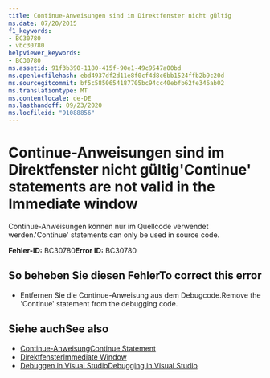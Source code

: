 ```yaml
---
title: Continue-Anweisungen sind im Direktfenster nicht gültig
ms.date: 07/20/2015
f1_keywords:
- BC30780
- vbc30780
helpviewer_keywords:
- BC30780
ms.assetid: 91f3b390-1180-415f-90e1-49c9547a00bd
ms.openlocfilehash: ebd4937df2d11e8f0cf4d8c6bb1524ffb2b9c20d
ms.sourcegitcommit: bf5c5850654187705bc94cc40ebfb62fe346ab02
ms.translationtype: MT
ms.contentlocale: de-DE
ms.lasthandoff: 09/23/2020
ms.locfileid: "91088856"
---
```

# <a name="continue-statements-are-not-valid-in-the-immediate-window"></a><span data-ttu-id="09ef8-102">Continue-Anweisungen sind im Direktfenster nicht gültig</span><span class="sxs-lookup"><span data-stu-id="09ef8-102">'Continue' statements are not valid in the Immediate window</span></span>

<span data-ttu-id="09ef8-103">Continue-Anweisungen können nur im Quellcode verwendet werden.</span><span class="sxs-lookup"><span data-stu-id="09ef8-103">'Continue' statements can only be used in source code.</span></span>  
  
 <span data-ttu-id="09ef8-104">**Fehler-ID:** BC30780</span><span class="sxs-lookup"><span data-stu-id="09ef8-104">**Error ID:** BC30780</span></span>  
  
## <a name="to-correct-this-error"></a><span data-ttu-id="09ef8-105">So beheben Sie diesen Fehler</span><span class="sxs-lookup"><span data-stu-id="09ef8-105">To correct this error</span></span>  
  
- <span data-ttu-id="09ef8-106">Entfernen Sie die Continue-Anweisung aus dem Debugcode.</span><span class="sxs-lookup"><span data-stu-id="09ef8-106">Remove the 'Continue' statement from the debugging code.</span></span>  
  
## <a name="see-also"></a><span data-ttu-id="09ef8-107">Siehe auch</span><span class="sxs-lookup"><span data-stu-id="09ef8-107">See also</span></span>

- [<span data-ttu-id="09ef8-108">Continue-Anweisung</span><span class="sxs-lookup"><span data-stu-id="09ef8-108">Continue Statement</span></span>](../language-reference/statements/continue-statement.md)
- [<span data-ttu-id="09ef8-109">Direktfenster</span><span class="sxs-lookup"><span data-stu-id="09ef8-109">Immediate Window</span></span>](/visualstudio/ide/reference/immediate-window)
- [<span data-ttu-id="09ef8-110">Debuggen in Visual Studio</span><span class="sxs-lookup"><span data-stu-id="09ef8-110">Debugging in Visual Studio</span></span>](/visualstudio/debugger/debugger-feature-tour)
